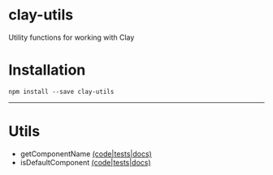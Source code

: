# clay-utils
Utility functions for working with Clay

# Installation

```
npm install --save clay-utils
```

---

# Utils

- getComponentName [(code|tests|docs)](https://github.com/nymag/clay-utils/tree/develop/lib/getComponentName)
- isDefaultComponent [(code|tests|docs)](https://github.com/nymag/clay-utils/tree/develop/lib/isDefaultComponent)
